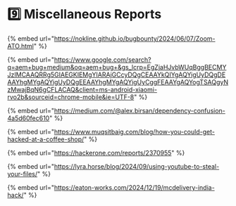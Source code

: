 # 9️⃣ Miscellaneous Reports

{% embed url="https://nokline.github.io/bugbounty/2024/06/07/Zoom-ATO.html" %}

{% embed url="https://www.google.com/search?q=aem+bug+medium&oq=aem+bug+&gs_lcrp=EgZjaHJvbWUqBggBECMYJzIMCAAQRRg5GIAEGKIEMgYIARAjGCcyDQgCEAAYkQIYgAQYigUyDQgDEAAYhgMYgAQYigUyDQgEEAAYhgMYgAQYigUyCggFEAAYgAQYogTSAQgyNzMwajBqN6gCFLACAQ&client=ms-android-xiaomi-rvo2b&sourceid=chrome-mobile&ie=UTF-8" %}

{% embed url="https://medium.com/@alex.birsan/dependency-confusion-4a5d60fec610" %}

{% embed url="https://www.muqsitbaig.com/blog/how-you-could-get-hacked-at-a-coffee-shop/" %}

{% embed url="https://hackerone.com/reports/2370955" %}

{% embed url="https://lyra.horse/blog/2024/09/using-youtube-to-steal-your-files/" %}

{% embed url="https://eaton-works.com/2024/12/19/mcdelivery-india-hack/" %}
